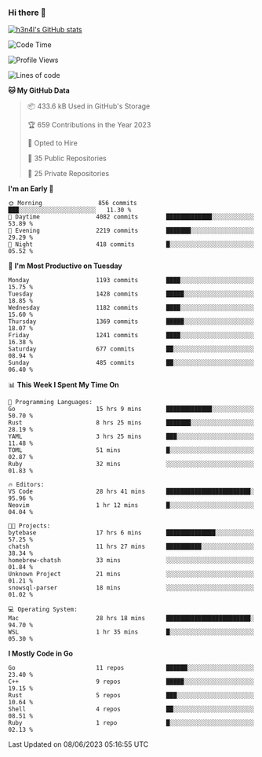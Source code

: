 ### Hi there 👋

[![h3n4l's GitHub stats](https://github-readme-stats.vercel.app/api?username=h3n4l&count_private=true&show_icons=true&theme=radical)](https://github.com/h3n4l/github-readme-stats)

<!--START_SECTION:waka-->
![Code Time](http://img.shields.io/badge/Code%20Time-1%2C291%20hrs%2040%20mins-blue)

![Profile Views](http://img.shields.io/badge/Profile%20Views-2-blue)

![Lines of code](https://img.shields.io/badge/From%20Hello%20World%20I%27ve%20Written-3.3%20million%20lines%20of%20code-blue)

**🐱 My GitHub Data** 

> 📦 433.6 kB Used in GitHub's Storage 
 > 
> 🏆 659 Contributions in the Year 2023
 > 
> 💼 Opted to Hire
 > 
> 📜 35 Public Repositories 
 > 
> 🔑 25 Private Repositories 
 > 
**I'm an Early 🐤** 

```text
🌞 Morning                856 commits         ███░░░░░░░░░░░░░░░░░░░░░░   11.30 % 
🌆 Daytime                4082 commits        █████████████░░░░░░░░░░░░   53.89 % 
🌃 Evening                2219 commits        ███████░░░░░░░░░░░░░░░░░░   29.29 % 
🌙 Night                  418 commits         █░░░░░░░░░░░░░░░░░░░░░░░░   05.52 % 
```
📅 **I'm Most Productive on Tuesday** 

```text
Monday                   1193 commits        ████░░░░░░░░░░░░░░░░░░░░░   15.75 % 
Tuesday                  1428 commits        █████░░░░░░░░░░░░░░░░░░░░   18.85 % 
Wednesday                1182 commits        ████░░░░░░░░░░░░░░░░░░░░░   15.60 % 
Thursday                 1369 commits        █████░░░░░░░░░░░░░░░░░░░░   18.07 % 
Friday                   1241 commits        ████░░░░░░░░░░░░░░░░░░░░░   16.38 % 
Saturday                 677 commits         ██░░░░░░░░░░░░░░░░░░░░░░░   08.94 % 
Sunday                   485 commits         ██░░░░░░░░░░░░░░░░░░░░░░░   06.40 % 
```


📊 **This Week I Spent My Time On** 

```text
💬 Programming Languages: 
Go                       15 hrs 9 mins       █████████████░░░░░░░░░░░░   50.70 % 
Rust                     8 hrs 25 mins       ███████░░░░░░░░░░░░░░░░░░   28.19 % 
YAML                     3 hrs 25 mins       ███░░░░░░░░░░░░░░░░░░░░░░   11.48 % 
TOML                     51 mins             █░░░░░░░░░░░░░░░░░░░░░░░░   02.87 % 
Ruby                     32 mins             ░░░░░░░░░░░░░░░░░░░░░░░░░   01.83 % 

🔥 Editors: 
VS Code                  28 hrs 41 mins      ████████████████████████░   95.96 % 
Neovim                   1 hr 12 mins        █░░░░░░░░░░░░░░░░░░░░░░░░   04.04 % 

🐱‍💻 Projects: 
bytebase                 17 hrs 6 mins       ██████████████░░░░░░░░░░░   57.25 % 
chatsh                   11 hrs 27 mins      ██████████░░░░░░░░░░░░░░░   38.34 % 
homebrew-chatsh          33 mins             ░░░░░░░░░░░░░░░░░░░░░░░░░   01.84 % 
Unknown Project          21 mins             ░░░░░░░░░░░░░░░░░░░░░░░░░   01.21 % 
snowsql-parser           18 mins             ░░░░░░░░░░░░░░░░░░░░░░░░░   01.02 % 

💻 Operating System: 
Mac                      28 hrs 18 mins      ████████████████████████░   94.70 % 
WSL                      1 hr 35 mins        █░░░░░░░░░░░░░░░░░░░░░░░░   05.30 % 
```

**I Mostly Code in Go** 

```text
Go                       11 repos            ██████░░░░░░░░░░░░░░░░░░░   23.40 % 
C++                      9 repos             █████░░░░░░░░░░░░░░░░░░░░   19.15 % 
Rust                     5 repos             ███░░░░░░░░░░░░░░░░░░░░░░   10.64 % 
Shell                    4 repos             ██░░░░░░░░░░░░░░░░░░░░░░░   08.51 % 
Ruby                     1 repo              █░░░░░░░░░░░░░░░░░░░░░░░░   02.13 % 
```




 Last Updated on 08/06/2023 05:16:55 UTC
<!--END_SECTION:waka-->

